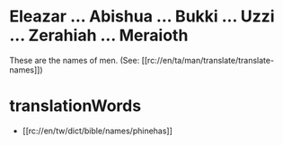 # Eleazar ... Abishua ... Bukki ... Uzzi ... Zerahiah ... Meraioth

These are the names of men. (See: [[rc://en/ta/man/translate/translate-names]])

# translationWords

* [[rc://en/tw/dict/bible/names/phinehas]]